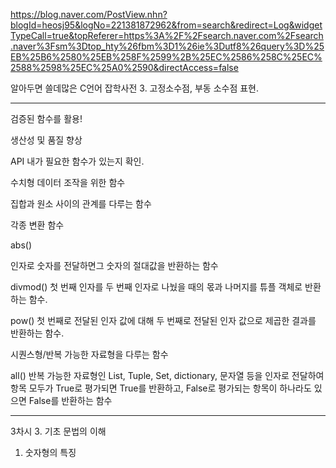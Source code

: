 <https://blog.naver.com/PostView.nhn?blogId=heosj95&logNo=221381872962&from=search&redirect=Log&widgetTypeCall=true&topReferer=https%3A%2F%2Fsearch.naver.com%2Fsearch.naver%3Fsm%3Dtop_hty%26fbm%3D1%26ie%3Dutf8%26query%3D%25EB%25B6%2580%25EB%258F%2599%2B%25EC%2586%258C%25EC%2588%2598%25EC%25A0%2590&directAccess=false>

알아두면 쓸데많은 C언어 잡학사전 3. 고정소수점, 부동 소수점 표현.

---



검증된 함수를 활용!

생산성 및 품질 향상

API 내가 필요한 함수가 있는지 확인.

수치형 데이터 조작을 위한 함수

집합과 원소 사이의 관계를 다루는 함수

각종 변환 함수

abs()

인자로 숫자를 전달하면그 숫자의 절대값을 반환하는 함수

divmod()
첫 번째 인자를 두 번째 인자로 나눴을 때의 몫과 나머지를 튜플 객체로 반환하는 함수.

pow()
첫 번째로 전달된 인자 값에 대해 두 번째로 전달된 인자 값으로 제곱한 결과를 반환하는 함수.

시퀀스형/반복 가능한 자료형을 다루는 함수

all()
반복 가능한 자료형인 List, Tuple, Set, dictionary, 문자열 등을 인자로 전달하여 항목 모두가 True로 평가되면 True를 반환하고, False로 평가되는 항목이 하나라도 있으면 False를 반환하는 함수



----

3차시 3. 기초 문법의 이해

1. 숫자형의 특징
